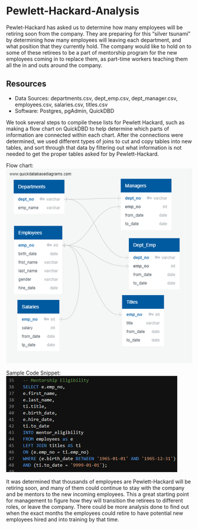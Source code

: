 # Pewlett-Hackard-Analysis

Pewlet-Hackard has asked us to determine how many employees will be retiring soon from the company. They are preparing for this “silver tsunami” by determining how many employees will leaving each department, and what position that they currently hold. The company would like to hold on to some of these retirees to be a part of mentorship program for the new employees coming in to replace them, as part-time workers teaching them all the in and outs around the company. 

## Resources
  - Data Sources: departments.csv, dept_emp.csv, dept_manager.csv, employees.csv, salaries.csv, titles.csv
  - Software: Postgres, pgAdmin, QuickDBD

We took several steps to compile these lists for Pewlett Hackard, such as making a flow chart on QuickDBD to help determine which parts of information are connected within each chart. After the connections were determined, we used different types of joins to cut and copy tables into new tables, and sort through that data by filtering out what information is not needed to get the proper tables asked for by Pewlett-Hackard.

Flow chart:
![Table1](https://github.com/jugvirpabla/Pewlett-Hackard-Analysis/blob/master/EmployeeDB.png)

Sample Code Snippet:
![Picture1](https://github.com/jugvirpabla/Pewlett-Hackard-Analysis/blob/master/ME_Code_Sample.png)

It was determined that thousands of employees are Pewlett-Hackard will be retiring soon, and many of them could continue to stay with the company and be mentors to the new incoming employees. This a great starting point for management to figure how they will transition the retirees to different roles, or leave the company. There could be more analysis done to find out when the exact months the employees could retire to have potential new employees hired and into training by that time.
